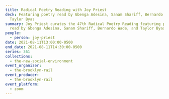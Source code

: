```yaml
---
title: Radical Poetry Reading with Joy Priest
deck: Featuring poetry read by Gbenga Adesina, Sanam Shariff, Bernardo Wade, and
  Taylor Byas
summary: Joy Priest curates the 47th Radical Poetry Reading featuring poetry
  read by Gbenga Adesina, Sanam Shariff, Bernardo Wade, and Taylor Byas.
people:
  - person: joy-priest
date: 2021-08-11T13:00:00-0500
end_date: 2021-08-11T14:30:00-0500
series: 361
collections:
  - the-new-social-environment
event_organizer:
  - the-brooklyn-rail
event_producer:
  - the-brooklyn-rail
event_platform:
  - zoom
---
```

